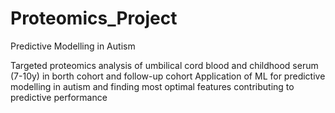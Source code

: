 # Proteomics_Project
Predictive Modelling in Autism

Targeted proteomics analysis of umbilical cord blood and childhood serum (7-10y) in borth cohort and follow-up cohort 
Application of ML for predictive modelling in autism and finding most optimal features contributing to predictive performance


